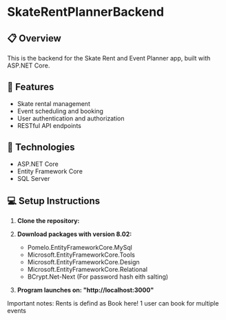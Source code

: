 ﻿# SkateRentPlannerBackend

## 📋 Overview
This is the backend for the Skate Rent and Event Planner app, built with ASP.NET Core.

## 🚀 Features
- Skate rental management
- Event scheduling and booking
- User authentication and authorization
- RESTful API endpoints

## 🔧 Technologies
- ASP.NET Core
- Entity Framework Core
- SQL Server

## 💻 Setup Instructions
1. **Clone the repository:**
2. **Download packages with version 8.02:**

	- Pomelo.EntityFrameworkCore.MySql 
	- Microsoft.EntityFrameworkCore.Tools  
	- Microsoft.EntityFrameworkCore.Design
	- Microsoft.EntityFrameworkCore.Relational
	- BCrypt.Net-Next (For password hash eith salting)

3. **Program launches on: "http://localhost:3000"**

Important notes:
Rents is defind as Book here!
1 user can book for multiple events
